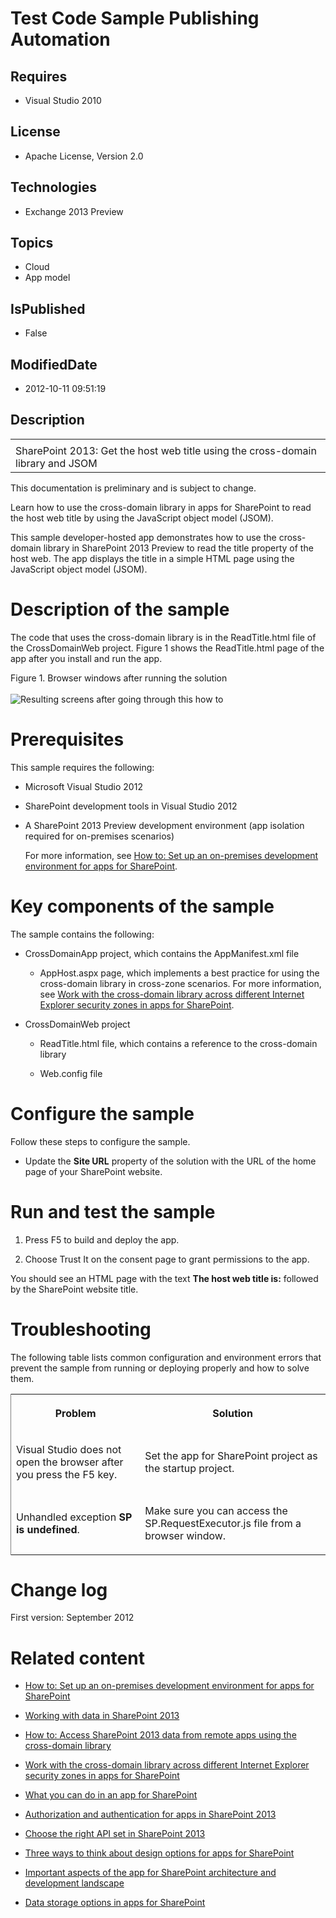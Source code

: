 # Test Code Sample Publishing Automation
## Requires
* Visual Studio 2010
## License
* Apache License, Version 2.0
## Technologies
* Exchange 2013 Preview
## Topics
* Cloud
* App model
## IsPublished
* False
## ModifiedDate
* 2012-10-11 09:51:19
## Description

<div id="header">
<table id="bottomTable" cellpadding="0" cellspacing="0">
<tbody>
<tr id="headerTableRow1">
<td align="left"><span id="runningHeaderText"></span></td>
</tr>
<tr id="headerTableRow2">
<td align="left"><span id="nsrTitle">SharePoint 2013: Get the host web title using the cross-domain library and JSOM</span></td>
</tr>
</tbody>
</table>
</div>
<div id="mainSection">
<div id="mainBody">
<p>This documentation is preliminary and is subject to change.</p>
<div class="summary">
<p>Learn how to use the cross-domain library in apps for SharePoint to read the host web title by using the JavaScript object model (JSOM).</p>
</div>
<div class="introduction">
<p>This sample developer-hosted app demonstrates how to use the cross-domain library in SharePoint 2013 Preview to read the title property of the host web. The app displays the title in a simple HTML page using the JavaScript object model (JSOM).</p>
</div>
<a name="O15Readme_Description">
<h1 class="heading">Description of the sample</h1>
<div id="sectionSection0" class="section" name="collapseableSection" style="">
<p>The code that uses the cross-domain library is in the ReadTitle.html file of the CrossDomainWeb project. Figure 1 shows the ReadTitle.html page of the app after you install and run the app.</p>
<div class="caption">Figure 1. Browser windows after running the solution</div>
<br>
<img alt="Resulting screens after going through this how to" src="CrossDomainReadTitleResult.jpg"></div>
</a><a name="O15Readme_Prereq">
<h1 class="heading">Prerequisites</h1>
<div id="sectionSection1" class="section" name="collapseableSection" style="">
<p>This sample requires the following:</p>
<ul>
<li>
<p>Microsoft Visual Studio 2012</p>
</li><li>
<p>SharePoint development tools in Visual Studio 2012</p>
</li><li>
<p>A SharePoint 2013 Preview development environment (app isolation required for on-premises scenarios)</p>
<p>For more information, see </a><a href="http://msdn.microsoft.com/library/b0878c12-27c9-4eea-ae3b-7e79e5a8838d" target="_blank">How to: Set up an on-premises development environment for apps for SharePoint</a>.</p>
</li></ul>
</div>
<a name="O15Readme_components">
<h1 class="heading">Key components of the sample</h1>
<div id="sectionSection2" class="section" name="collapseableSection" style="">
<p>The sample contains the following:</p>
<ul>
<li>
<p>CrossDomainApp project, which contains the AppManifest.xml file</p>
<ul>
<li>
<p>AppHost.aspx page, which implements a best practice for using the cross-domain library in cross-zone scenarios. For more information, see
</a><a href="http://msdn.microsoft.com/library/3d24f916-60b2-4ea9-b182-82e33cad06e8" target="_blank">Work with the cross-domain library across different Internet Explorer security zones in apps for SharePoint</a>.</p>
</li></ul>
</li><li>
<p>CrossDomainWeb project</p>
<ul>
<li>
<p>ReadTitle.html file, which contains a reference to the cross-domain library</p>
</li><li>
<p>Web.config file</p>
</li></ul>
</li></ul>
</div>
<a name="O15Readme_config">
<h1 class="heading">Configure the sample</h1>
<div id="sectionSection3" class="section" name="collapseableSection" style="">
<p>Follow these steps to configure the sample.</p>
<ul>
<li>
<p>Update the <b>Site URL</b> property of the solution with the URL of the home page of your SharePoint website.</p>
</li></ul>
</div>
</a><a name="O15Readme_test">
<h1 class="heading">Run and test the sample</h1>
<div id="sectionSection4" class="section" name="collapseableSection" style="">
<p></p>
<ol>
<li>
<p>Press F5 to build and deploy the app.</p>
</li><li>
<p>Choose <span class="ui">Trust It</span> on the consent page to grant permissions to the app.</p>
</li></ol>
<p>You should see an HTML page with the text <b>The host web title is:</b> followed by the SharePoint website title.</p>
</div>
</a><a name="O15Readme_Troubleshoot">
<h1 class="heading">Troubleshooting</h1>
<div id="sectionSection5" class="section" name="collapseableSection" style="">
<p>The following table lists common configuration and environment errors that prevent the sample from running or deploying properly and how to solve them.</p>
<div class="caption"></div>
<div class="tableSection">
<table width="50%" cellspacing="2" cellpadding="5" frame="lhs">
<tbody>
<tr>
<th>
<p>Problem</p>
</th>
<th>
<p>Solution</p>
</th>
</tr>
<tr>
<td>
<p>Visual Studio does not open the browser after you press the F5 key.</p>
</td>
<td>
<p>Set the app for SharePoint project as the startup project.</p>
</td>
</tr>
<tr>
<td>
<p>Unhandled exception <b>SP is undefined</b>.</p>
</td>
<td>
<p>Make sure you can access the SP.RequestExecutor.js file from a browser window.</p>
</td>
</tr>
</tbody>
</table>
</div>
</div>
</a><a name="O15Readme_Changelog">
<h1 class="heading">Change log</h1>
<div id="sectionSection6" class="section" name="collapseableSection" style="">
<p>First version: September 2012</p>
</div>
</a><a name="O15Readme_RelatedContent">
<h1 class="heading">Related content</h1>
<div id="sectionSection7" class="section" name="collapseableSection" style="">
<ul>
<li>
<p></a><a href="http://msdn.microsoft.com/library/b0878c12-27c9-4eea-ae3b-7e79e5a8838d" target="_blank">How to: Set up an on-premises development environment for apps for SharePoint</a></p>
</li><li>
<p><a href="http://msdn.microsoft.com/library/1534a5f4-1d83-45b4-9714-3a1995677d85" target="_blank">Working with data in SharePoint 2013</a></p>
</li><li>
<p><a href="http://msdn.microsoft.com/library/bc37ff5c-1285-40af-98ae-01286696242d" target="_blank">How to: Access SharePoint 2013 data from remote apps using the cross-domain library</a></p>
</li><li>
<p><a href="http://msdn.microsoft.com/library/3d24f916-60b2-4ea9-b182-82e33cad06e8" target="_blank">Work with the cross-domain library across different Internet Explorer security zones in apps for SharePoint</a></p>
</li><li>
<p><a href="http://msdn.microsoft.com/library/26f2999e-db7f-4fe7-a00f-05b009b1927d" target="_blank">What you can do in an app for SharePoint</a></p>
</li><li>
<p><a href="http://msdn.microsoft.com/library/bde5647a-fff1-4b51-b67b-2139de79ce4a" target="_blank">Authorization and authentication for apps in SharePoint 2013</a></p>
</li><li>
<p><a href="http://msdn.microsoft.com/library/f36645da-77c5-47f1-a2ca-13d4b62b320d" target="_blank">Choose the right API set in SharePoint 2013</a></p>
</li><li>
<p><a href="http://msdn.microsoft.com/library/0942fdce-3227-496a-8873-399fc1dbb72c" target="_blank">Three ways to think about design options for apps for SharePoint</a></p>
</li><li>
<p><a href="http://msdn.microsoft.com/library/ae96572b-8f06-4fd3-854f-fc312f7f2d88" target="_blank">Important aspects of the app for SharePoint architecture and development landscape</a></p>
</li><li>
<p><a href="http://msdn.microsoft.com/library/3034f03c-2d5a-46de-9cb8-2c101ff194fa" target="_blank">Data storage options in apps for SharePoint</a></p>
</li></ul>
</div>
</div>
</div>
<img src="/site/view/file/67927/1/image.png" alt=""> 